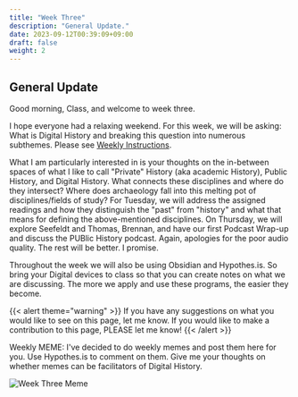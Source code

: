 ```yaml
---
title: "Week Three"
description: "General Update."
date: 2023-09-12T00:39:09+09:00
draft: false
weight: 2
---
```


## General Update

Good morning, Class, and welcome to week three. 

I hope everyone had a relaxing weekend. For this week, we will be asking: What is Digital History and breaking this question into numerous subthemes. Please see [Weekly Instructions](https://github.com/roguehistory/DIGH-HIST3812/new/master/content/en/news). 

What I am particularly interested in is your thoughts on the in-between spaces of what I like to call "Private" History (aka academic History), Public History, and Digital History. What connects these disciplines and where do they intersect? Where does archaeology fall into this melting pot of disciplines/fields of study?  For Tuesday, we will address the assigned readings and how they distinguish the "past" from "history" and what that means for defining the above-mentioned disciplines.  On Thursday, we will explore Seefeldt and Thomas, Brennan, and have our first Podcast Wrap-up and discuss the PUBlic History podcast. Again, apologies for the poor audio quality. The rest will be better. I promise.

Throughout the week we will also be using Obsidian and Hypothes.is. So bring your Digital devices to class so that you can create notes on what we are discussing. The more we apply and use these programs, the easier they become. 

{{< alert theme="warning" >}} If you have any suggestions on what you would like to see on this page, let me know. If you would like to make a contribution to this page, PLEASE let me know!
{{< /alert >}}

Weekly MEME: 
I've decided to do weekly memes and post them here for you. Use Hypothes.is to comment on them. Give me your thoughts on whether memes can be facilitators of Digital History. 

![Week Three Meme](/MEMES/ArkPHMeme.png)


